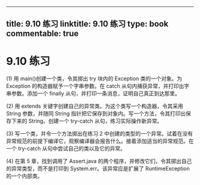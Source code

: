 
---
title: 9.10 练习
linktitle: 9.10 练习
type: book
commentable: true
---

# 9.10 练习

(1) 用 main()创建一个类，令其掷出 try 块内的 Exception 类的一个对象。为 Exception 的构造器赋予一个字串参数。在 catch 从句内捕获异常，并打印出字串参数。添加一个 finally 从句，并打印一条消息，证明自己真正到达那里。

(2) 用 extends 关键字创建自己的异常类。为这个类写一个构造器，令其采用 String 参数，并随同 String 指针把它保存到对象内。写一个方法，令其打印出保存下来的 String。创建一个 try-catch 从句，练习实际操作新异常。

(3) 写一个类，并令一个方法掷出在练习 2 中创建的类型的一个异常。试着在没有异常规范的前提下编译它，观察编译器会报告什么。接着添加适当的异常规范。在一个 try-catch 从句中尝试自己的类以及它的异常。

(4) 在第 5 章，找到调用了 Assert.java 的两个程序，并修改它们，令其掷出自己的异常类型，而不是打印到 System.err。该异常应是扩展了 RuntimeException 的一个内部类。

    